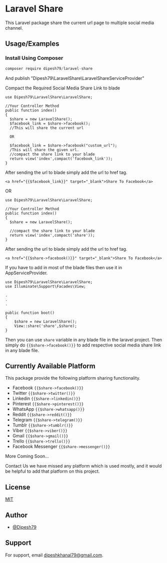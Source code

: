 # Laravel Share

This Laravel package share the current url page to multiple social media channel.

## Usage/Examples

### Install Using Composer

```javascript
composer require dipesh79/laravel-share
```

And publish "Dipesh79\LaravelShare\LaravelShareServiceProvider"

Compact the Required Social Media Share Link to blade

```
use Dipesh79\LaravelShare\LaravelShare;

//Your Controller Method
public function index()
{
  $share = new LaravelShare();
  $facebook_link = $share->facebook();
  //This will share the current url
  
  OR
  
  $facebook_link = $share->facebook("custom_url");
  /This will share the given url.
  //compact the share link to your blade
  return view('index',compact('facebook_link'));
}
```

After sending the url to blade simply add the url to href tag.

```
<a href="{{$facebook_link}}" target="_blank">Share To Facebook</a>
```

OR

```
use Dipesh79\LaravelShare\LaravelShare;

//Your Controller Method
public function index()
{
  $share = new LaravelShare();
 
  //compact the share link to your blade
  return view('index',compact('share'));
}
```

After sending the url to blade simply add the url to href tag.

```
<a href="{{$share->facebook()}}" target="_blank">Share To Facebook</a>
```

If you have to add in most of the blade files then use it in AppServiceProvider.

```
use Dipesh79\LaravelShare\LaravelShare;
use Illuminate\Support\Facades\View;

.
.
.

public function boot()
{
    $share = new LaravelShare();
    View::share('share',$share);
}
```

Then you can use ```share``` variable in any blade file in the laravel project. Then simply
do ```{{$share->facebook()}}``` to add respective social media share link in any blade file.

## Currently Available Platform

This package provide the following platform sharing functionality.

- Facebook
  ```{{$share->facebook()}}```
- Twitter
  ```{{$share->twitter()}}```
- Linkedin
  ```{{$share->linkedin()}}```
- Pinterest
  ```{{$share->pinterest()}}```
- WhatsApp
  ```{{$share->whatsapp()}}```
- Reddit
  ```{{$share->reddit()}}```
- Telegram
  ```{{$share->telegram()}}```
- Tumblr
  ```{{$share->tumblr()}}```
- Viber
  ```{{$share->viber()}}```
- Gmail
  ```{{$share->gmail()}}```
- Trello
  ```{{$share->trello()}}```
- Facebook Messenger
  ```{{$share->messenger()}}```

More Coming Soon...

Contact Us we have missed any platform which is used mostly, and it would be helpful to add that platform on this
project.

## License

[MIT](https://choosealicense.com/licenses/mit/)

## Author

- [@Dipesh79](https://www.github.com/Dipesh79)

## Support

For support, email dipeshkhanal79@gmail.com.


